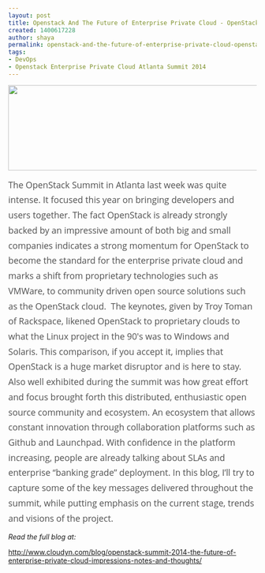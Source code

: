 ```yaml
---
layout: post
title: Openstack And The Future of Enterprise Private Cloud - OpenStack Summit 2014
created: 1400617228
author: shaya
permalink: openstack-and-the-future-of-enterprise-private-cloud-openstack-summit-2014
tags:
- DevOps
- Openstack Enterprise Private Cloud Atlanta Summit 2014
---
```

<p><img alt="" src="/sites/default/files/images/header.PNG" style="width: 566px; height: 173px;" /></p>

<p><span style="color: rgb(81, 81, 81); font-family: 'Open Sans'; font-size: 17.77777862548828px; line-height: 30.72222328186035px;">The OpenStack Summit in Atlanta last week was quite intense.&nbsp;It focused this year on bringing developers and users together. The fact OpenStack is already strongly backed by an impressive amount of both big and small companies indicates a strong momentum for OpenStack to become the standard for the enterprise private cloud and marks a shift from proprietary technologies such as VMWare, to community driven open source solutions such as the OpenStack cloud. &nbsp;The keynotes, given by Troy Toman of Rackspace, likened OpenStack to proprietary clouds to what the Linux project in the 90&prime;s was to Windows and Solaris. This comparison, if you accept it, implies that OpenStack is a huge market disruptor and is here to stay. Also well exhibited during the summit was how great effort and focus brought forth this distributed, enthusiastic open source community and ecosystem. An ecosystem that allows constant innovation through collaboration platforms such as Github and Launchpad. With confidence in the platform increasing, people are already talking about SLAs and enterprise &ldquo;banking grade&rdquo; deployment. In this blog, I&rsquo;ll try to capture some of the key messages delivered throughout the summit, while putting emphasis on the current stage, trends and visions of the project.</span></p>

<p><span style="font-size:14px;"><em>Read the full blog at:</em></span></p>

<p><a href="http://www.cloudyn.com/blog/openstack-summit-2014-the-future-of-enterprise-private-cloud-impressions-notes-and-thoughts/">http://www.cloudyn.com/blog/openstack-summit-2014-the-future-of-enterprise-private-cloud-impressions-notes-and-thoughts/</a></p>

<p>&nbsp;</p>
